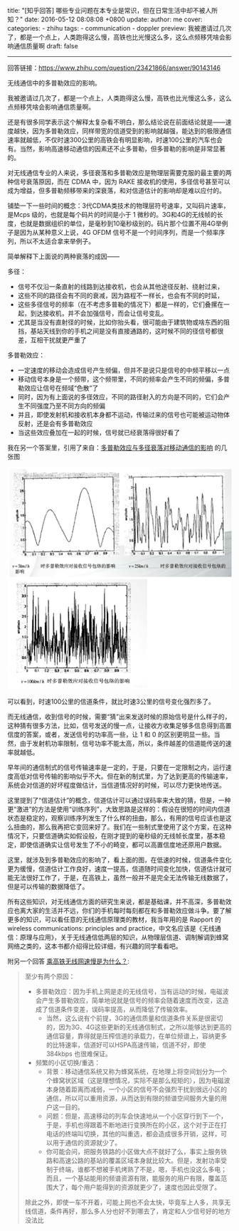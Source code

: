 title: "[知乎回答] 哪些专业问题在本专业是常识，但在日常生活中却不被人所知？"
date: 2016-05-12 08:08:08 +0800
update:
author: me
cover:
categories:
    - zhihu
tags:
    - communication
    - doppler
preview: 我被邀请过几次了，都是一个点上，人类跑得这么慢，高铁也比光慢这么多，这么点频移凭啥会影响通信质量啊
draft: false

---

回答链接：https://www.zhihu.com/question/23421866/answer/90143146

无线通信中的多普勒效应的影响。

我被邀请过几次了，都是一个点上，人类跑得这么慢，高铁也比光慢这么多，这么点频移凭啥会影响通信质量啊。

还是有很多同学表示这个解释太复杂看不明白，那么结论说在前面结论就是——速度越快，因为多普勒效应，同样带宽的信道受到的影响就越强，能达到的极限通信速率就越低，不仅时速300公里的高铁会有明显影响，时速100公里的汽车也会有。当然，影响高速移动通信的因素还不止多普勒，但多普勒的影响是非常显著的。

对无线通信专业的人来说，多径衰落和多普勒效应是物理层需要克服的最主要的两种信号衰落原因，而在 CDMA 中，因为 RAKE 接收机的使用，多径信号甚至可以成为增益，但多普勒频移带来的深衰落，和对信道估计的影响却是难以应付的。

铺垫一下一些时间的概念：3代CDMA类技术的物理层符号速率，又叫码片速率，是Mcps 级的，也就是每个码片的时间是小于 1 微秒的。3G和4G的无线帧的长度，也就是数据组织的单位，是毫秒到10毫秒级别的。码片那个位置不用4G举例子是因为从某种意义上说，4G OFDM 信号不是一个时间序列，而是一个频率序列，所以不太适合拿来举例子。

简单解释下上面说的两种衰落的成因——

多径：

- 信号不仅沿一条直射的线路到达接收机，也会从其他途径反射、绕射过来，
- 这些不同的路径会有不同的衰减，因为路程不一样长，也会有不同的时延，
- 这些多径信号的频率（在不考虑多普勒的情况下）都是一样的，它们叠摞在一起，到达接收机，并不会加强信号，而会让信号变乱。
- 尤其是当没有直射径的时候，比如你抬头看，很可能由于建筑物或啥东西的阻挡，基站天线到你的手机之间是没有直接通路的，这时候不同的径信号都很差，互相干扰就更严重了

多普勒效应：

- 一定速度的移动会造成信号产生频偏，但并不是说只是信号的中频平移以一点
- 移动信号本身是一个频带，这个频带里，不同的频率会产生不同的频偏，多普勒效应让信号在频域“色散”了
- 同时，因为有上面说的多径效应，不同的路径射入的方向是不同的，它们会产生不同强度乃至不同方向的频偏
- 并且，即使发射机和接收机本身都不运动，传输过来的信号也可能被运动物体反射，还是会有多普勒效应
- 当这些效应叠加在一起的时候，信号就已经衰落得很好看了

我在另一个答案里，引用了来自：[多普勒效应与多径衰落对移动通信的影响](https://link.zhihu.com/?target=http%3A//wenku.baidu.com/view/440d9299650e52ea551898d1.html%3Fre%3Dview) 的几张图

![doppler envelop](/assets/doppler.png)

可以看到，时速100公里的信道条件，就比时速3公里的信号变化强烈多了。

而无线通信，收到信号的时候，需要“猜”出来发送时候的原始信号是什么样子的，这种猜有很多方法，比如，信号发送的慢一点，让接收方收集足够多信息得到高置信度的答案，或者，发送信号的功率高一些，让 1 和 0 的区别更明显一些。当然，由于发射机功率限制，信号功率不能太高，所以，条件越差的信道能传送的速率就越低。

早年间的通信制式的信号传输速率是一定的，于是，只要在一定限制之内，运行速度高低对信号传输的影响似乎不大。但在新的制式里，为了达到更高的传输速率，系统会对信道的好坏程度做估计，当信道情况好的时候，可以尽力更快地传送。

这里提到了“信道估计”的概念，信道估计可以通过误码率来大致的猜，但是，一种更“激进”的方法是使用“训练序列”，大致思路是这样的：假设在很短的时间内信道状态是稳定的，观察训练序列发生了什么样的扭曲，那么，有用的信号应该也是这么扭曲的，那么我再把它变回来好了。我们在一些制式里使用了这个方案，在这种情况下，只要信道确实如假设般，在刚才提到的毫秒级的无线帧长度里，基本稳定，即使信道确实让信号发生了不小的畸变，都可以高置信度地还原用户数据。

这里，就涉及到多普勒效应的影响了，看上面的图，在低速的时候，信道条件变化更为缓慢，信道估计工作良好，速度一提高，信道随时间变化加快，信道估计就可能无法很好工作了，于是，在高铁上，虽然一般并不是完全无法传输无线数据了，但是可以传输的数据降低了。

所有这些知识，对无线通信方面的研究生来说，都是基础课，并不高深，多普勒效应也离大家的生活并不远，你们的手机每时每刻都在和多普勒效应做斗争。要了解更多的知识，可以看任意的无线通信原理类的教材，我当年用的是 Rapport 的 wireless communications: principles and practice，中文名应该是《无线通信：原理与应用》，关于无线通信低两层的知识，从物理层信道、调制解调到蜂窝网络之类的，这本书都介绍得比较详细，有兴趣的同学看看吧。

附另一个回答 [乘高铁无线网速慢是为什么？](https://www.zhihu.com/question/21669345/answer/19106242):

> 至少有两个原因：
>
> - 多普勒效应：因为手机上网是走的无线信号，当有运动的时候，电磁波会产生多普勒效应，简单地说就是信号的频率会随着速度而改变，这造成了信道条件变差，误码率提高，从而降低了传输效率。
>   - 当然，这么说有个前提，3G的通信质量和信道条件关系是很密切的，因为3G、4G这些更新的无线通信制式，之所以能够达到更高的通信容量，靠得就是压榨信道的承载力，在单位频谱上，容纳更多的比特速率，信道好可以HSPA高速传输，信道不好，即使 384kbps 也很难保证。
> - 频繁的小区切换/重选：
>   - 背景：移动通信系统又称为蜂窝系统，在地理上将空间划分为一个个蜂窝状区域（这是理想情况，实际不是那么规矩的），因为电磁波本身随着距离而减弱，一个小区的信号不会强烈干扰到很远小区的通信，所以可以重用资源，从而达到有限的频谱空间服务大量的用户这一目的。
>   - 问题：但是，高速移动的列车会快速地从一个小区穿行到下一个，于是，手机也得跟着不断地进行变换所在的小区，这个对于正在打电话的终端叫切换，其他的叫重选，都会造成很多开销，这样，可以用于通信的资源就少了。
>   - 你可能会问，把服务铁路的小区做大点不就好了么，事实上服务铁路和高速公路的基站的覆盖区域本身就比较大。但是，发射功率受制于终端，谁都不想被手机烤熟了不是，嗯，手机也没这么多电；而且，一个基站能用的频谱资源有限，能服务的用户有限，覆盖范围大了，每个用户能得到的资源就更少了，速度也因此受限了。
>
> 除此之外，即使一车不开着，可能上网也不会太快，毕竟车上人多，共享无线信道，条件再好，那么多人分也好不到哪去了，肯定和人少信号好的地方没法比
